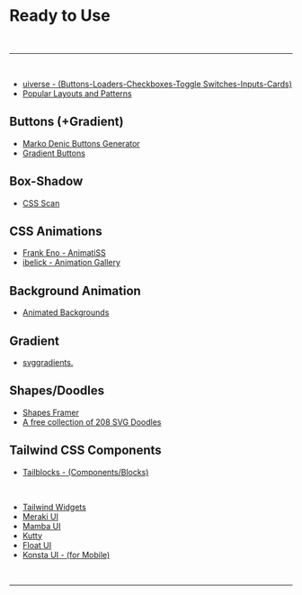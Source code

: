 # Ready to Use

<br>

---

<br>

- [uiverse - (Buttons-Loaders-Checkboxes-Toggle Switches-Inputs-Cards)](https://uiverse.io/)
- [Popular Layouts and Patterns](https://csslayout.io/)

## Buttons (+Gradient)

- [Marko Denic Buttons Generator](https://markodenic.com/tools/buttons-generator/)
- [Gradient Buttons](https://gradientbuttons.colorion.co/)

## Box-Shadow

- [CSS Scan](https://getcssscan.com/css-box-shadow-examples)

## CSS Animations

- [Frank Eno - AnimatiSS](https://xsgames.co/animatiss/?ref=producthunt)
- [ibelick - Animation Gallery](https://animation.ibelick.com/)

## Background Animation

- [Animated Backgrounds](https://animatedbackgrounds.me/)

## Gradient

- [svggradients.](https://svggradients.com/)

## Shapes/Doodles

- [Shapes Framer](https://shapes.framer.website/)
- [A free collection of 208 SVG Doodles](https://svgdoodles.com)

## Tailwind CSS Components

- [Tailblocks - (Components/Blocks)](https://tailblocks.cc/)

<br>

- [Tailwind Widgets](https://tailwindwidgets.com/)
- [Meraki UI](https://merakiui.com/)
- [Mamba UI](https://mambaui.com/)
- [Kutty](https://kutty.netlify.app/components/)
- [Float UI](https://floatui.com/)
- [Konsta UI - (for Mobile)](https://konstaui.com/)

<br>

---
